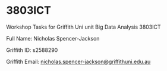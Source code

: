 # 3803ICT
Workshop Tasks for Griffith Uni unit Big Data Analysis 3803ICT

Full Name: Nicholas Spencer-Jackson

Griffith ID: s2588290

Griffith Email: nicholas.spencer-jackson@griffithuni.edu.au
